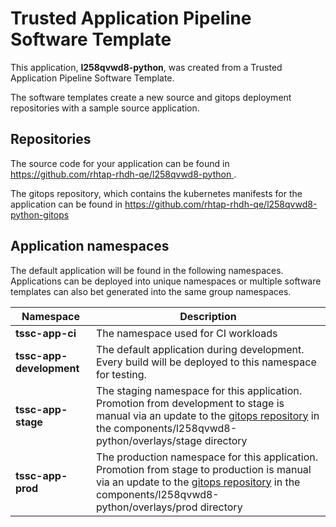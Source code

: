 # Trusted Application Pipeline Software Template

This application, **l258qvwd8-python**, was created from a Trusted Application Pipeline Software Template.

The software templates create a new source and gitops deployment repositories with a sample source application. 

## Repositories

The source code for your application can be found in [https://github.com/rhtap-rhdh-qe/l258qvwd8-python ](https://github.com/rhtap-rhdh-qe/l258qvwd8-python ).
 
The gitops repository, which contains the kubernetes manifests for the application can be found in 
[https://github.com/rhtap-rhdh-qe/l258qvwd8-python-gitops ](https://github.com/rhtap-rhdh-qe/l258qvwd8-python-gitops ) 

## Application namespaces 

The default application will be found in the following namespaces. Applications can be deployed into unique namespaces or multiple software templates can also bet generated into the same group namespaces.  

|  Namespace   |  Description   |  
| -------- | -------- |
| **tssc-app-ci** | The namespace used for CI workloads |
| **tssc-app-development** | The default application during development. Every build will be deployed to this namespace for testing. |
| **tssc-app-stage** | The staging namespace for this application. Promotion from development to stage is manual via an update to the [gitops repository](https://github.com/rhtap-rhdh-qe/l258qvwd8-python-gitops ) in the components/l258qvwd8-python/overlays/stage directory |
| **tssc-app-prod** | The production namespace for this application. Promotion from stage to production is manual via an update to the [gitops repository](https://github.com/rhtap-rhdh-qe/l258qvwd8-python-gitops ) in the components/l258qvwd8-python/overlays/prod directory |